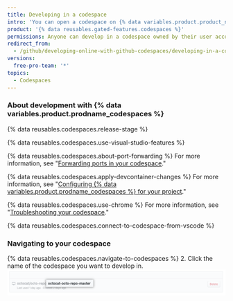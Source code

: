 ```yaml
---
title: Developing in a codespace
intro: 'You can open a codespace on {% data variables.product.product_name %}, then develop using {% data variables.product.prodname_vscode %}''s features.'
product: '{% data reusables.gated-features.codespaces %}'
permissions: Anyone can develop in a codespace owned by their user account.
redirect_from:
  - /github/developing-online-with-github-codespaces/developing-in-a-codespace
versions:
  free-pro-team: '*'
topics:
  - Codespaces
---
```


### About development with {% data variables.product.prodname_codespaces %}

{% data reusables.codespaces.release-stage %}

{% data reusables.codespaces.use-visual-studio-features %}

{% data reusables.codespaces.about-port-forwarding %} For more information, see "[Forwarding ports in your codespace](/github/developing-online-with-codespaces/forwarding-ports-in-your-codespace)."

{% data reusables.codespaces.apply-devcontainer-changes %} For more information, see "[Configuring {% data variables.product.prodname_codespaces %} for your project](/github/developing-online-with-codespaces/configuring-codespaces-for-your-project#apply-changes-to-your-configuration)."

{% data reusables.codespaces.use-chrome %} For more information, see "[Troubleshooting your codespace](/github/developing-online-with-codespaces/troubleshooting-your-codespace)."

{% data reusables.codespaces.connect-to-codespace-from-vscode %}

### Navigating to your codespace

{% data reusables.codespaces.navigate-to-codespaces %}
2. Click the name of the codespace you want to develop in.
  ![Name of codespace](/assets/images/help/codespaces/click-name-codespace.png)
